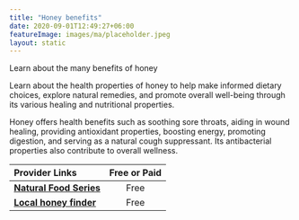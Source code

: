 ```yaml
---
title: "Honey benefits"
date: 2020-09-01T12:49:27+06:00
featureImage: images/ma/placeholder.jpeg
layout: static
---
```


Learn about the many benefits of honey

Learn about the health properties of honey to help make informed dietary choices, explore natural remedies, and promote overall well-being through its various healing and nutritional properties.

Honey offers health benefits such as soothing sore throats, aiding in wound healing, providing antioxidant properties, boosting energy, promoting digestion, and serving as a natural cough suppressant. Its antibacterial properties also contribute to overall wellness.

| Provider Links      | Free or Paid  |  
| :-----------          | :--------------:      |  
| [**Natural Food Series**](https://www.naturalfoodseries.com/11-benefits-honey/) | Free | 
| [**Local honey finder**](https://localhoneyfinder.org/UK.php) | Free  | 
  

<br/><br/>






